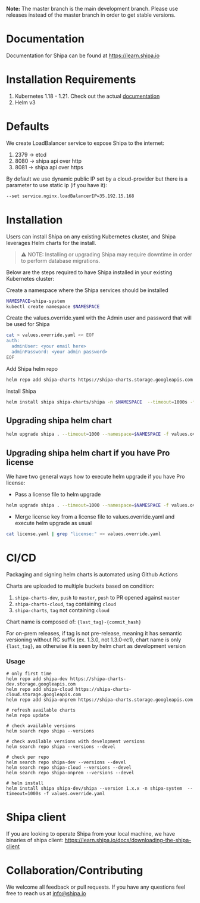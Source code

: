 
**Note:** The master branch is the main development branch. Please use releases instead of the master branch in order to get stable versions.

# Documentation

Documentation for Shipa can be found at https://learn.shipa.io

# Installation Requirements

1. Kubernetes 1.18 - 1.21. Check out the actual [documentation](https://learn.shipa.io/docs/installation-requirements#kubernetes-clusters)
2. Helm v3

# Defaults 

We create LoadBalancer service to expose Shipa to the internet:
1. 2379 -> etcd 
1. 8080 -> shipa api over http
1. 8081 -> shipa api over https

By default we use dynamic public IP set by a cloud-provider but there is a parameter to use static ip (if you have it):
```bash 
--set service.nginx.loadBalancerIP=35.192.15.168 
```

# Installation

Users can install Shipa on any existing Kubernetes cluster, and Shipa leverages Helm charts for the install.

> ⚠️ NOTE: Installing or upgrading Shipa may require downtime in order to perform database migrations.


Below are the steps required to have Shipa installed in your existing Kubernetes cluster:

Create a namespace where the Shipa services should be installed   
```bash
NAMESPACE=shipa-system
kubectl create namespace $NAMESPACE
```
Create the values.override.yaml with the Admin user and password that will be used for Shipa
```bash
cat > values.override.yaml << EOF
auth:
  adminUser: <your email here>
  adminPassword: <your admin password> 
EOF
```
Add Shipa helm repo
```bash
helm repo add shipa-charts https://shipa-charts.storage.googleapis.com
```
Install Shipa
```bash
helm install shipa shipa-charts/shipa -n $NAMESPACE  --timeout=1000s -f values.override.yaml
```

## Upgrading shipa helm chart

```bash
helm upgrade shipa . --timeout=1000 --namespace=$NAMESPACE -f values.override.yaml
```

## Upgrading shipa helm chart if you have Pro license

We have two general ways how to execute helm upgrade if you have Pro license:
* Pass a license file to helm upgrade 

```bash
helm upgrade shipa . --timeout=1000 --namespace=$NAMESPACE -f values.override.yaml -f license.yaml
```
* Merge license key from a license file to values.override.yaml and execute helm upgrade as usual
```bash
cat license.yaml | grep "license:" >> values.override.yaml
```

# CI/CD

Packaging and signing helm charts is automated using Github Actions

Charts are uploaded to multiple buckets based on condition:

1. `shipa-charts-dev`, `push` to `master`, `push` to PR opened against `master`
2. `shipa-charts-cloud`,  `tag` containing `cloud`
3. `shipa-charts`, `tag` not containing `cloud`


Chart name is composed of:
`{last_tag}-{commit_hash}`

For on-prem releases, if tag is not pre-release, meaning it has semantic versioning without RC suffix (ex. 1.3.0, not 1.3.0-rc1), chart name is only `{last_tag}`, as otherwise it is seen by helm chart as development version

### Usage
```
# only first time
helm repo add shipa-dev https://shipa-charts-dev.storage.googleapis.com
helm repo add shipa-cloud https://shipa-charts-cloud.storage.googleapis.com
helm repo add shipa-onprem https://shipa-charts.storage.googleapis.com

# refresh available charts
helm repo update

# check available versions
helm search repo shipa --versions

# check available versions with development versions
helm search repo shipa --versions --devel

# check per repo
helm search repo shipa-dev --versions --devel
helm search repo shipa-cloud --versions --devel
helm search repo shipa-onprem --versions --devel

# helm install
helm install shipa shipa-dev/shipa --version 1.x.x -n shipa-system  --timeout=1000s -f values.override.yaml
```

# Shipa client

If you are looking to operate Shipa from your local machine, we have binaries of shipa client: https://learn.shipa.io/docs/downloading-the-shipa-client

# Collaboration/Contributing

We welcome all feedback or pull requests. If you have any questions feel free to reach us at info@shipa.io
